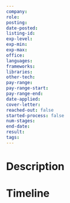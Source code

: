 ```yaml
---
company: 
role: 
posting: 
date-posted: 
listing-id: 
exp-level: 
exp-min: 
exp-max: 
office: 
languages: 
frameworks: 
libraries: 
other-tech: 
pay-range: 
pay-range-start: 
pay-range-end: 
date-applied: 
cover-letter: 
reached-out: false
started-process: false
num-stages: 
end-date: 
result: 
tags:
---
```

# Description

# Timeline